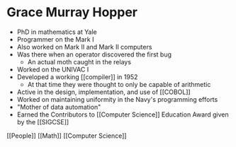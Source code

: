 # Grace Murray Hopper

- PhD in mathematics at Yale
- Programmer on the Mark I
- Also worked on Mark II and Mark II computers
- Was there when an operator discovered the first bug
  - An actual moth caught in the relays
- Worked on the UNIVAC I
- Developed a working [[compiler]] in 1952
  - At that time they were thought to only be capable of arithmetic
- Active in the design, implementation, and use of [[COBOL]]
- Worked on maintaining uniformity in the Navy's programming efforts
- "Mother of data automation"
- Earned the Contributors to [[Computer Science]] Education Award given by the [[SIGCSE]]

[[People]] [[Math]] [[Computer Science]]

